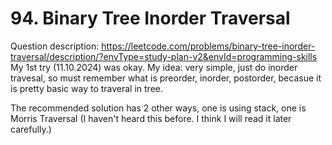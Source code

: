 # 94. Binary Tree Inorder Traversal
Question description: https://leetcode.com/problems/binary-tree-inorder-traversal/description/?envType=study-plan-v2&envId=programming-skills
My 1st try (11.10.2024) was  okay.
My idea: very simple, just do inorder travesal, so must remember what is preorder, inorder, postorder, becasue it is pretty basic way to traveral in tree.

The recommended solution has 2 other ways, one is using stack, one is Morris Traversal (I haven't heard this before. I think I will read it later carefully.)